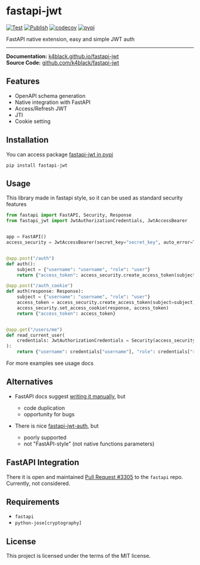 # fastapi-jwt

[![Test](https://github.com/k4black/fastapi-jwt/actions/workflows/test.yml/badge.svg)](https://github.com/k4black/fastapi-jwt/actions/workflows/test.yml)
[![Publish](https://github.com/k4black/fastapi-jwt/actions/workflows/publish.yml/badge.svg)](https://github.com/k4black/fastapi-jwt/actions/workflows/publish.yml)
[![codecov](https://codecov.io/gh/k4black/fastapi-jwt/branch/master/graph/badge.svg?token=3F9J850FX2)](https://codecov.io/gh/k4black/fastapi-jwt)
[![pypi](https://img.shields.io/pypi/v/fastapi-jwt)](https://pypi.org/project/fastapi-jwt/)

FastAPI native extension, easy and simple JWT auth

---


**Documentation:** [k4black.github.io/fastapi-jwt](https://k4black.github.io/fastapi-jwt/)  
**Source Code:** [github.com/k4black/fastapi-jwt](https://github.com/k4black/fastapi-jwt/)


## Features
* OpenAPI schema generation 
* Native integration with FastAPI
* Access/Refresh JWT
* JTI
* Cookie setting


## Installation
You can access package [fastapi-jwt in pypi](https://pypi.org/project/fastapi-jwt/)
```shell
pip install fastapi-jwt
```


## Usage
This library made in fastapi style, so it can be used as standard security features 

```python
from fastapi import FastAPI, Security, Response
from fastapi_jwt import JwtAuthorizationCredentials, JwtAccessBearer


app = FastAPI()
access_security = JwtAccessBearer(secret_key="secret_key", auto_error=True)


@app.post("/auth")
def auth():
    subject = {"username": "username", "role": "user"}
    return {"access_token": access_security.create_access_token(subject=subject)}

@app.post("/auth_cookie")
def auth(response: Response):
    subject = {"username": "username", "role": "user"}
    access_token = access_security.create_access_token(subject=subject)
    access_security.set_access_cookie(response, access_token)
    return {"access_token": access_token}


@app.get("/users/me")
def read_current_user(
    credentials: JwtAuthorizationCredentials = Security(access_security),
):
    return {"username": credentials["username"], "role": credentials["role"]}
```

For more examples see usage docs


## Alternatives 

* FastAPI docs suggest [writing it manually](https://fastapi.tiangolo.com/tutorial/security/oauth2-jwt/), but
  * code duplication  
  * opportunity for bugs

* There is nice [fastapi-jwt-auth](https://github.com/IndominusByte/fastapi-jwt-auth/), but
  * poorly supported  
  * not "FastAPI-style" (not native functions parameters)

## FastAPI Integration 

There it is open and maintained [Pull Request #3305](https://github.com/tiangolo/fastapi/pull/3305) to the `fastapi` repo. Currently, not considered.

## Requirements 

* `fastapi`
* `python-jose[cryptography]`

## License
This project is licensed under the terms of the MIT license.